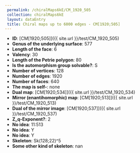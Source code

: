 ```yaml
--- 
 permalink: /chiralMaps6kE/CM_1920_505 
 collection: chiralMaps6kE
 layout: dataEntry
 title: Chiral maps up to 6000 edges - CM[1920;505]
---
```


- **ID**: [CM[1920;505]]({{ site.url }}/test/CM_1920_505)
- **Genus of the underlying surface**: 577
- **Length of the face**: 6
- **Valency**: 30
- **Length of the Petrie polygon**: 80
- **Is the automorphism group solvable?**: S
- **Number of vertices**: 128
- **Number of edges**: 1920
- **Number of faces**: 640
- **The map is self-**: none
- **Dual map**: [CM[1920;534]]({{ site.url }}/test/CM_1920_534)
- **Mirror (enantihomorphic) map**: [CM[1920;513]]({{ site.url }}/test/CM_1920_513)
- **Dual of the mirror image**: [CM[1920;537]]({{ site.url }}/test/CM_1920_537)
- **Z_q-Exponent?**: 2
- **No idea**:  11:513
- **No idea**: Y
- **No idea**: Y
- **Skeleton**: Sk(128;22)^5
- **Some other kind of skeleton**: nan
